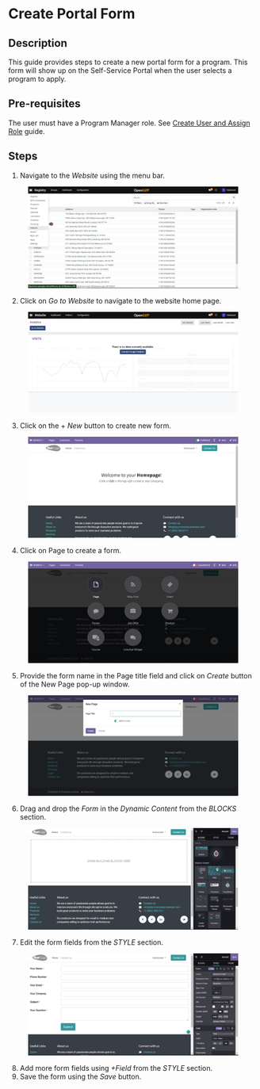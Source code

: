 # Create Portal Form

## Description

This guide provides steps to create a new portal form for a program. This form will show up on the Self-Service Portal when the user selects a program to apply.

## Pre-requisites

The user must have a Program Manager role. See [Create User and Assign Role](assign-roles-to-users.md) guide.

## Steps

1. &#x20;Navigate to the _Website_ using the menu bar.

<figure><img src="../../.gitbook/assets/menu-website.png" alt=""><figcaption></figcaption></figure>

2. Click on _Go to Website_ to navigate to the website home page.

<figure><img src="../../.gitbook/assets/go-to-website.png" alt=""><figcaption></figcaption></figure>

3. Click on the + _New_ button to create new form.

<figure><img src="../../.gitbook/assets/website-home-page.png" alt=""><figcaption></figcaption></figure>

4. Click on Page to create a form.

<figure><img src="../../.gitbook/assets/page-form.png" alt=""><figcaption></figcaption></figure>

5. Provide the form name in the Page title field and click on _Create_ button of the New Page pop-up window.

<figure><img src="../../.gitbook/assets/new-page.png" alt=""><figcaption></figcaption></figure>

6. Drag and drop the _Form_ in the _Dynamic Content_ from the _BLOCKS_ section.

<figure><img src="../../.gitbook/assets/drag-and-drop.png" alt=""><figcaption></figcaption></figure>

7. Edit the form fields from the _STYLE_ section.&#x20;

<figure><img src="../../.gitbook/assets/field-section.png" alt=""><figcaption></figcaption></figure>

8. Add more form fields using _+Field_ from the _STYLE_ section.
9. Save the form using the _Save_ button.
